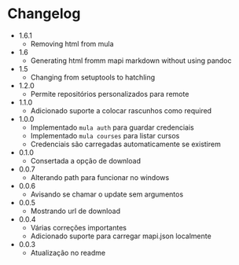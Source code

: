 # Changelog

- 1.6.1
  - Removing html from mula
- 1.6
  - Generating html fromm mapi markdown without using pandoc
- 1.5
  - Changing from setuptools to hatchling
- 1.2.0
  - Permite repositórios personalizados para remote
- 1.1.0
  - Adicionado suporte a colocar rascunhos como required
- 1.0.0
  - Implementado `mula auth` para guardar credenciais
  - Implementado `mula courses` para listar cursos
  - Credenciais são carregadas automaticamente se existirem
- 0.1.0
  - Consertada a opção de download
- 0.0.7
  - Alterando path para funcionar no windows
- 0.0.6
  - Avisando se chamar o update sem argumentos
- 0.0.5
  - Mostrando url de download
- 0.0.4
  - Várias correções importantes
  - Adicionado suporte para carregar mapi.json localmente
- 0.0.3
  - Atualização no readme

